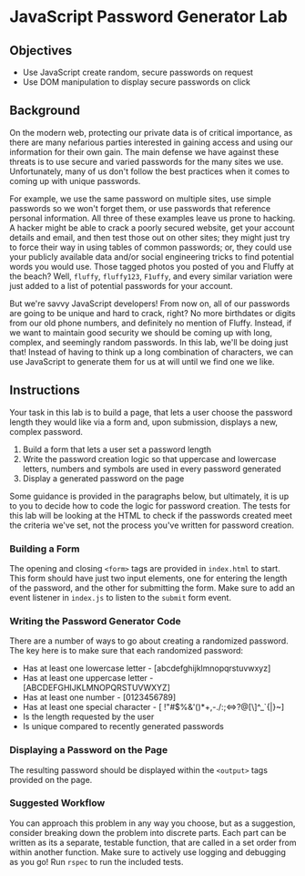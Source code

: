 # JavaScript Password Generator Lab

## Objectives

* Use JavaScript create random, secure passwords on request
* Use DOM manipulation to display secure passwords on click

## Background

On the modern web, protecting our private data is of critical
importance, as there are many nefarious parties interested in gaining access
and using our information for their own gain. The main defense we have against
these threats is to use secure and varied passwords for the many sites we use.
Unfortunately, many of us don't follow the best practices when it comes to
coming up with unique passwords.

For example, we use the same password on multiple sites, use simple passwords
so we won't forget them, or use passwords that reference personal information.
All three of these examples leave us prone to hacking. A hacker
might be able to crack a poorly secured website, get your account details and
email, and then test those out on other sites; they might just try to force
their way in using tables of common passwords; or, they could use your publicly
available data and/or social engineering tricks to find potential words you
would use. Those tagged photos you posted of you and Fluffy at the beach? Well,
`fluffy`, `fluffy123`, `F1uffy`, and every similar variation were just added to
a list of potential passwords for your account.

But we're savvy JavaScript developers! From now on, all of our passwords are
going to be unique and hard to crack, right? No more birthdates or digits from
our old phone numbers, and definitely no mention of Fluffy. Instead, if we
want to maintain good security we should be coming up with long, complex, and
seemingly random passwords. In this lab, we'll be doing just that! Instead of
having to think up a long combination of characters, we can use JavaScript to
generate them for us at will until we find one we like.

## Instructions

Your task in this lab is to build a page, that lets a user choose the password
length they would like via a form and, upon submission, displays a new, complex
password.

1. Build a form that lets a user set a password length
2. Write the password creation logic so that uppercase and lowercase letters,
   numbers and symbols are used in every password generated
3. Display a generated password on the page

Some guidance is provided in the paragraphs below, but ultimately, it is up to
you to decide how to code the logic for password creation. The tests for this
lab will be looking at the HTML to check if the passwords created meet the
criteria we've set, not the process you've written for password creation.

### Building a Form

The opening and closing `<form>` tags are provided in `index.html` to start.
This form should have just two input elements, one for entering the length of
the password, and the other for submitting the form. Make sure to add an
event listener in `index.js` to listen to the `submit` form event.

### Writing the Password Generator Code

There are a number of ways to go about creating a randomized password. The key
here is to make sure that each randomized password:

* Has at least one lowercase letter - [abcdefghijklmnopqrstuvwxyz]
* Has at least one uppercase letter - [ABCDEFGHIJKLMNOPQRSTUVWXYZ]
* Has at least one number - [0123456789]
* Has at least one special character - [ !"#$%&'()\*+,-./:;<=>?@[\\]^\_\`{|}~]
* Is the length requested by the user
* Is unique compared to recently generated passwords

### Displaying a Password on the Page

The resulting password should be displayed within the `<output>` tags provided
on the page.

### Suggested Workflow

You can approach this problem in any way you choose, but as a suggestion,
consider breaking down the problem into discrete parts. Each part can be
written as its a separate, testable function, that are called in a set order
from within another function. Make sure to actively use logging and debugging
as you go! Run `rspec` to run the included tests.

